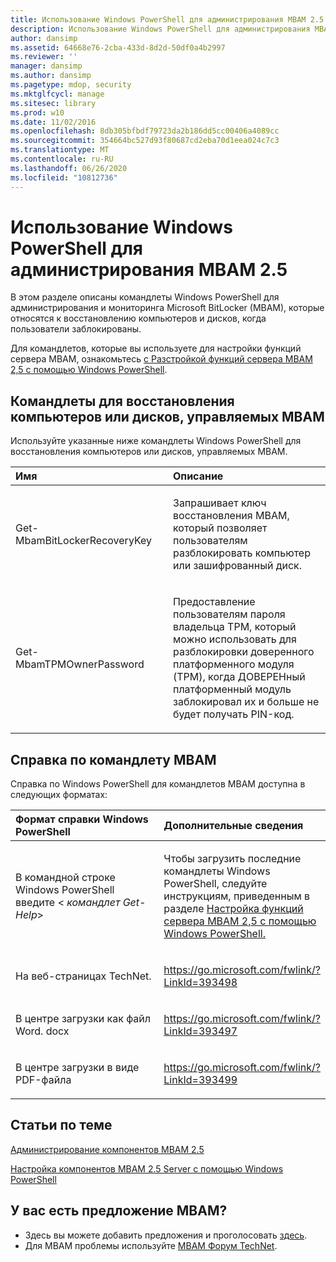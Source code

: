 ```yaml
---
title: Использование Windows PowerShell для администрирования MBAM 2.5
description: Использование Windows PowerShell для администрирования MBAM 2.5
author: dansimp
ms.assetid: 64668e76-2cba-433d-8d2d-50df0a4b2997
ms.reviewer: ''
manager: dansimp
ms.author: dansimp
ms.pagetype: mdop, security
ms.mktglfcycl: manage
ms.sitesec: library
ms.prod: w10
ms.date: 11/02/2016
ms.openlocfilehash: 8db305bfbdf79723da2b186dd5cc00406a4089cc
ms.sourcegitcommit: 354664bc527d93f80687cd2eba70d1eea024c7c3
ms.translationtype: MT
ms.contentlocale: ru-RU
ms.lasthandoff: 06/26/2020
ms.locfileid: "10812736"
---
```

# Использование Windows PowerShell для администрирования MBAM 2.5


В этом разделе описаны командлеты Windows PowerShell для администрирования и мониторинга Microsoft BitLocker (MBAM), которые относятся к восстановлению компьютеров и дисков, когда пользователи заблокированы.

Для командлетов, которые вы используете для настройки функций сервера MBAM, ознакомьтесь [с Разстройкой функций сервера MBAM 2,5 с помощью Windows PowerShell](configuring-mbam-25-server-features-by-using-windows-powershell.md).

## <a href="" id="cmdlets-for-recovering-computers-or-drives-that-are-managed-by-mbam-"></a>Командлеты для восстановления компьютеров или дисков, управляемых MBAM


Используйте указанные ниже командлеты Windows PowerShell для восстановления компьютеров или дисков, управляемых MBAM.

<table>
<colgroup>
<col width="50%" />
<col width="50%" />
</colgroup>
<thead>
<tr class="header">
<th align="left">Имя</th>
<th align="left">Описание</th>
</tr>
</thead>
<tbody>
<tr class="odd">
<td align="left"><p>Get-MbamBitLockerRecoveryKey</p></td>
<td align="left"><p>Запрашивает ключ восстановления MBAM, который позволяет пользователям разблокировать компьютер или зашифрованный диск.</p></td>
</tr>
<tr class="even">
<td align="left"><p>Get-MbamTPMOwnerPassword</p></td>
<td align="left"><p>Предоставление пользователям пароля владельца TPM, который можно использовать для разблокировки доверенного платформенного модуля (TPM), когда ДОВЕРЕНный платформенный модуль заблокировал их и больше не будет получать PIN-код.</p></td>
</tr>
</tbody>
</table>

 

## <a href="" id="---------mbam-cmdlet-help"></a> Справка по командлету MBAM


Справка по Windows PowerShell для командлетов MBAM доступна в следующих форматах:

<table>
<colgroup>
<col width="50%" />
<col width="50%" />
</colgroup>
<thead>
<tr class="header">
<th align="left">Формат справки Windows PowerShell</th>
<th align="left">Дополнительные сведения</th>
</tr>
</thead>
<tbody>
<tr class="odd">
<td align="left"><p>В командной строке Windows PowerShell введите <strong> </strong> &lt; <em> командлет Get-Help</em>&gt;</p></td>
<td align="left"><p>Чтобы загрузить последние командлеты Windows PowerShell, следуйте инструкциям, приведенным в разделе <a href="configuring-mbam-25-server-features-by-using-windows-powershell.md" data-raw-source="[Configuring MBAM 2.5 Server Features by Using Windows PowerShell](configuring-mbam-25-server-features-by-using-windows-powershell.md)"> Настройка функций сервера MBAM 2,5 с помощью Windows PowerShell.</a></p></td>
</tr>
<tr class="even">
<td align="left"><p>На веб-страницах TechNet.</p></td>
<td align="left"><p><a href="https://go.microsoft.com/fwlink/?LinkId=393498" data-raw-source="https://go.microsoft.com/fwlink/?LinkId=393498">https://go.microsoft.com/fwlink/?LinkId=393498</a></p></td>
</tr>
<tr class="odd">
<td align="left"><p>В центре загрузки как файл Word. docx</p></td>
<td align="left"><p><a href="https://go.microsoft.com/fwlink/?LinkId=393497" data-raw-source="https://go.microsoft.com/fwlink/?LinkId=393497">https://go.microsoft.com/fwlink/?LinkId=393497</a></p></td>
</tr>
<tr class="even">
<td align="left"><p>В центре загрузки в виде PDF-файла</p></td>
<td align="left"><p><a href="https://go.microsoft.com/fwlink/?LinkId=393499" data-raw-source="https://go.microsoft.com/fwlink/?LinkId=393499">https://go.microsoft.com/fwlink/?LinkId=393499</a></p></td>
</tr>
</tbody>
</table>

 



## Статьи по теме


[Администрирование компонентов MBAM 2.5](administering-mbam-25-features.md)

[Настройка компонентов MBAM 2.5 Server с помощью Windows PowerShell](configuring-mbam-25-server-features-by-using-windows-powershell.md)

 

## У вас есть предложение MBAM?
- Здесь вы можете добавить предложения и проголосовать [здесь](http://mbam.uservoice.com/forums/268571-microsoft-bitlocker-administration-and-monitoring). 
- Для MBAM проблемы используйте [MBAM Форум TechNet](https://social.technet.microsoft.com/Forums/home?forum=mdopmbam). 





